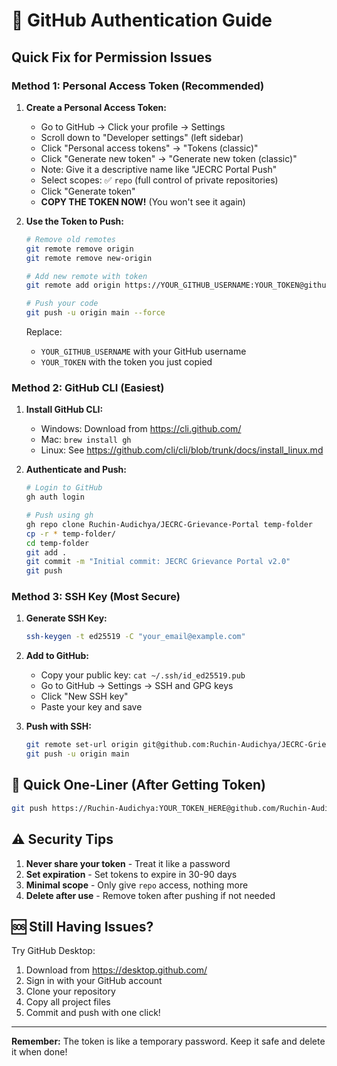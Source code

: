 # 🔐 GitHub Authentication Guide

## Quick Fix for Permission Issues

### Method 1: Personal Access Token (Recommended)

1. **Create a Personal Access Token:**
   - Go to GitHub → Click your profile → Settings
   - Scroll down to "Developer settings" (left sidebar)
   - Click "Personal access tokens" → "Tokens (classic)"
   - Click "Generate new token" → "Generate new token (classic)"
   - Note: Give it a descriptive name like "JECRC Portal Push"
   - Select scopes: ✅ `repo` (full control of private repositories)
   - Click "Generate token"
   - **COPY THE TOKEN NOW!** (You won't see it again)

2. **Use the Token to Push:**
   ```bash
   # Remove old remotes
   git remote remove origin
   git remote remove new-origin
   
   # Add new remote with token
   git remote add origin https://YOUR_GITHUB_USERNAME:YOUR_TOKEN@github.com/Ruchin-Audichya/JECRC-Grievance-Portal.git
   
   # Push your code
   git push -u origin main --force
   ```

   Replace:
   - `YOUR_GITHUB_USERNAME` with your GitHub username
   - `YOUR_TOKEN` with the token you just copied

### Method 2: GitHub CLI (Easiest)

1. **Install GitHub CLI:**
   - Windows: Download from https://cli.github.com/
   - Mac: `brew install gh`
   - Linux: See https://github.com/cli/cli/blob/trunk/docs/install_linux.md

2. **Authenticate and Push:**
   ```bash
   # Login to GitHub
   gh auth login
   
   # Push using gh
   gh repo clone Ruchin-Audichya/JECRC-Grievance-Portal temp-folder
   cp -r * temp-folder/
   cd temp-folder
   git add .
   git commit -m "Initial commit: JECRC Grievance Portal v2.0"
   git push
   ```

### Method 3: SSH Key (Most Secure)

1. **Generate SSH Key:**
   ```bash
   ssh-keygen -t ed25519 -C "your_email@example.com"
   ```

2. **Add to GitHub:**
   - Copy your public key: `cat ~/.ssh/id_ed25519.pub`
   - Go to GitHub → Settings → SSH and GPG keys
   - Click "New SSH key"
   - Paste your key and save

3. **Push with SSH:**
   ```bash
   git remote set-url origin git@github.com:Ruchin-Audichya/JECRC-Grievance-Portal.git
   git push -u origin main
   ```

## 🚀 Quick One-Liner (After Getting Token)

```bash
git push https://Ruchin-Audichya:YOUR_TOKEN_HERE@github.com/Ruchin-Audichya/JECRC-Grievance-Portal.git main --force
```

## ⚠️ Security Tips

1. **Never share your token** - Treat it like a password
2. **Set expiration** - Set tokens to expire in 30-90 days
3. **Minimal scope** - Only give `repo` access, nothing more
4. **Delete after use** - Remove token after pushing if not needed

## 🆘 Still Having Issues?

Try GitHub Desktop:
1. Download from https://desktop.github.com/
2. Sign in with your GitHub account
3. Clone your repository
4. Copy all project files
5. Commit and push with one click!

---

**Remember:** The token is like a temporary password. Keep it safe and delete it when done!